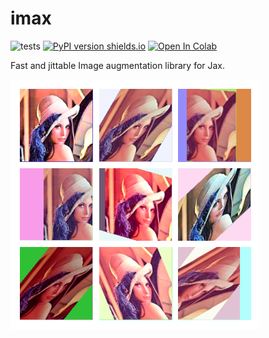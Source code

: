 # imax

![tests](https://github.com/4rtemi5/imax/workflows/tests/badge.svg)
[![PyPI version shields.io](https://img.shields.io/pypi/v/imax.svg)](https://pypi.python.org/pypi/imax/)
[![Open In Colab](https://colab.research.google.com/assets/colab-badge.svg)](https://colab.research.google.com/drive/112GaTnKDi-54eUIoXCREOZ_GuPAKNish?usp=sharing)

Fast and jittable Image augmentation library for Jax.

![sample_images](https://raw.githubusercontent.com/4rtemi5/imax/master/images/samples.png)
